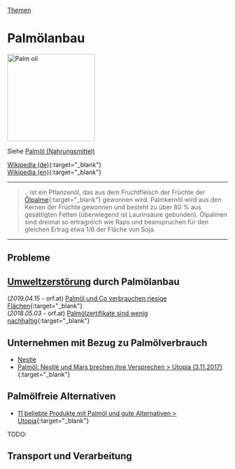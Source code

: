 [Themen](../themen.html)   

# Palmölanbau

<img src="https://live.staticflickr.com/1484/24644125250_07defc5169_q_d.jpg" height="200" alt="Palm oil">   

Siehe [Palmöl (Nahrungsmittel)](../nahrung/palmoel.html)   

[Wikipedia (de)](https://de.wikipedia.org/wiki/Palm%C3%B6l){:target="_blank"}  
[Wikipedia (en)](https://en.wikipedia.org/wiki/Palm_oil){:target="_blank"}  

---

> .. ist ein Pflanzenöl, das aus dem Fruchtfleisch der Früchte der [Ölpalme](https://de.wikipedia.org/wiki/%C3%96lpalme){:target="_blank"} gewonnen wird. Palmkernöl wird aus den Kernen der Früchte gewonnen und besteht zu über 80 % aus gesättigten Fetten (überwiegend ist Laurinsäure gebunden). Ölpalmen sind dreimal so ertragreich wie Raps und beanspruchen für den gleichen Ertrag etwa 1/6 der Fläche von Soja.   

---

## Probleme
## <a name="umweltzerstoerung"/>[Umweltzerstörung](../thema/umweltzerstoerung.html) durch Palmölanbau

(_2019.04.15_ - orf.at) [Palmöl und Co verbrauchen riesige Flächen](https://science.orf.at/stories/2976199/){:target="_blank"}   
(_2018.05.03_ - orf.at) [Palmölzertifikate sind wenig nachhaltig](https://science.orf.at/stories/2910708/){:target="_blank"}   

## Unternehmen mit Bezug zu Palmölverbrauch
* [Nestlé](../konzerne/nestle#palmoel)
* [Palmöl: Nestlé und Mars brechen ihre Versprechen > Utopia (3.11.2017)](https://utopia.de/palmoel-nestle-mars-und-hershey-brechen-ihre-versprechen-68656/){:target="_blank"}  

## Palmölfreie Alternativen
* [11 beliebte Produkte mit Palmöl und gute Alternativen > Utopia](https://utopia.de/galerien/palmoel-produkte-marke-palmoelfreie-alternativen/){:target="_blank"}  

TODO:

## Transport und Verarbeitung
